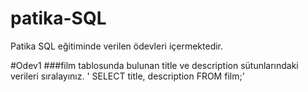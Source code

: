 # patika-SQL
Patika SQL eğitiminde verilen ödevleri içermektedir.

#Odev1
###film tablosunda bulunan title ve description sütunlarındaki verileri sıralayınız.
' SELECT title, description FROM film;'
